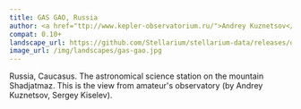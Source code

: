 ```yaml
---
title: GAS GAO, Russia
author: <a href="ttp://www.kepler-observatorium.ru/">Andrey Kuznetsov</a>
compat: 0.10+
landscape_url: https://github.com/Stellarium/stellarium-data/releases/download/landscapes/gas-gao.zip
image_url: /img/landscapes/gas-gao.jpg
---
```

Russia, Caucasus. The astronomical science station on the mountain Shadjatmaz. This is the view from amateur's observatory (by Andrey Kuznetsov, Sergey Kiselev).